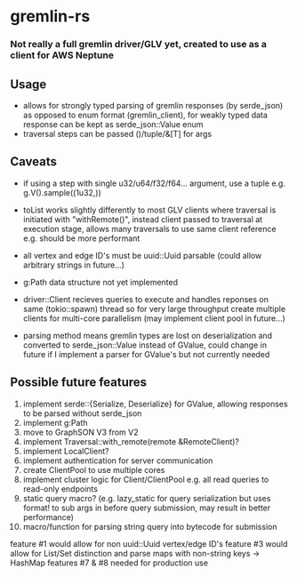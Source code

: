 # gremlin-rs

### Not really a full gremlin driver/GLV yet, created to use as a client for AWS Neptune

## Usage
- allows for strongly typed parsing of gremlin responses (by serde_json) as opposed to enum format (gremlin_client), for weakly typed data response can be kept as serde_json::Value enum
- traversal steps can be passed ()/tuple/&[T] for args

## Caveats
- if using a step with single u32/u64/f32/f64... argument, use a tuple e.g. g.V().sample((1u32,))

- toList works slightly differently to most GLV clients where traversal is initiated with "withRemote()",
instead client passed to traversal at execution stage, allows many traversals to use same client reference e.g. should be more performant

- all vertex and edge ID's must be uuid::Uuid parsable (could allow arbitrary strings in future...)

- g:Path data structure not yet implemented

- driver::Client recieves queries to execute and handles reponses on same (tokio::spawn) thread so for very large throughput create multiple clients for multi-core parallelism (may implement client pool in future...)

- parsing method means gremlin types are lost on deserialization and converted to serde_json::Value instead of GValue, could change in future if I implement a parser for GValue's but not currently needed


## Possible future features
1. implement serde::{Serialize, Deserialize} for GValue, allowing responses to be parsed without serde_json
2. implement g:Path
3. move to GraphSON V3 from V2
4. implement Traversal::with_remote(remote &RemoteClient)?
5. implement LocalClient?
6. implement authentication for server communication
7. create ClientPool to use multiple cores
8. implement cluster logic for Client/ClientPool e.g. all read queries to read-only endpoints
9. static query macro? (e.g. lazy_static for query serialization but uses format! to sub args in before query submission, may result in better performance)
10. macro/function for parsing string query into bytecode for submission

feature #1 would allow for non uuid::Uuid vertex/edge ID's 
feature #3 would allow for List/Set distinction and parse maps with non-string keys -> HashMap
features #7 & #8 needed for production use